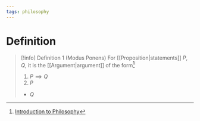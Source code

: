 ```yaml
---
tags: philosophy
---
```


# Definition

> [!info] Definition 1 (Modus Ponens)
> For [[Proposition|statements]] $P, Q$, it is the [[Argument|argument]] of the form[^1]
> 1) $P \implies Q$
> 2) $P$
> - $Q$

[^1]: [Introduction to Philosophy](zotero://open-pdf/library/items/M84L5RRJ?page=161)